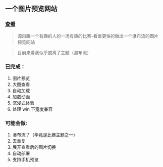 ## 一个图片预览网站

### [查看](http://39.108.94.69:9001/)

> 源自跟一个有趣的人的一场有趣的比赛-看谁更快的做出一个瀑布流的图片预览网站

> 目前来看我似乎脱离了主题（瀑布流）

### 已完成：

1. 图片预览
2. 大图查看
3. 自动加载
4. 加载动画
5. 沉浸式体验
6. 处理 win 下宽度兼容

### 可能会做:

1. 瀑布流？（毕竟是比赛主题之一）
2. 去重复
3. 展开查看后的图片切换
4. 自动部署
5. 支持手机预览
